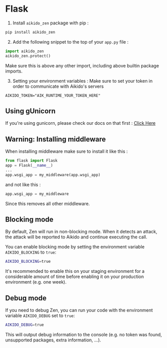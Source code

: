 # Flask

1. Install `aikido_zen` package with pip :
```sh
pip install aikido_zen
```

2. Add the following snippet to the top of your `app.py` file :
```python
import aikido_zen
aikido_zen.protect()
```
Make sure this is above any other import, including above builtin package imports.

3. Setting your environment variables :
Make sure to set your token in order to communicate with Aikido's servers
```env
AIKIDO_TOKEN="AIK_RUNTIME_YOUR_TOKEN_HERE"
```

## Using gUnicorn
If you're using gunicorn, please check our docs on that first : [Click Here](./gunicorn.md)
## Warning: Installing middleware
When installing middleware make sure to install it like this :

```python
from flask import Flask
app = Flask(__name__)
...
app.wsgi_app = my_middleware(app.wsgi_app)
```

and not like this :

```python
app.wsgi_app = my_middleware
```

Since this removes all other middleware.

## Blocking mode

By default, Zen will run in non-blocking mode. When it detects an attack, the attack will be reported to Aikido and continue executing the call.

You can enable blocking mode by setting the environment variable `AIKIDO_BLOCKING` to `true`:

```sh
AIKIDO_BLOCKING=true
```

It's recommended to enable this on your staging environment for a considerable amount of time before enabling it on your production environment (e.g. one week).

## Debug mode

If you need to debug Zen, you can run your code with the environment variable `AIKIDO_DEBUG` set to `true`:

```sh
AIKIDO_DEBUG=true
```

This will output debug information to the console (e.g. no token was found, unsupported packages, extra information, ...).
